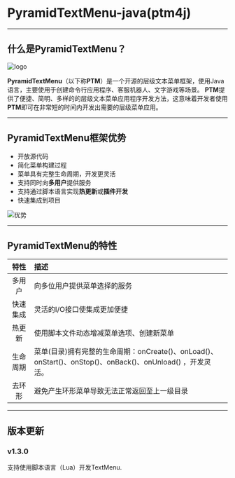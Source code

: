 # PyramidTextMenu-java(ptm4j)

---
## 什么是PyramidTextMenu？
![logo](https://img-blog.csdn.net/20181011011530298?watermark/2/text/aHR0cHM6Ly9ibG9nLmNzZG4ubmV0L2xnajEyM3hq/font/5a6L5L2T/fontsize/400/fill/I0JBQkFCMA==/dissolve/70)

**PyramidTextMenu**（以下称**PTM**）是一个开源的层级文本菜单框架，使用Java语言，主要使用于创建命令行应用程序、客服机器人、文字游戏等场景。
**PTM**提供了便捷、简明、多样的的层级文本菜单应用程序开发方法，这意味着开发者使用**PTM**即可在非常短的时间内开发出需要的层级菜单应用。

---
## PyramidTextMenu框架优势
 - 开放源代码
 - 简化菜单构建过程
 - 菜单具有完整生命周期，开发更灵活
 - 支持同时向**多用户**提供服务
 - 支持通过脚本语言实现**热更新**或**插件开发**
 - 快速集成到项目

![优势](https://img-blog.csdn.net/20181011071838790?watermark/2/text/aHR0cHM6Ly9ibG9nLmNzZG4ubmV0L2xnajEyM3hq/font/5a6L5L2T/fontsize/400/fill/I0JBQkFCMA==/dissolve/70)

---
## PyramidTextMenu的特性
| 特性 | 描述 |
|:--------:| :-------------|
| 多用户 | 向多位用户提供菜单选择的服务 |
| 快速集成 | 灵活的I/O接口使集成更加便捷 |
| 热更新 | 使用脚本文件动态增减菜单选项、创建新菜单 |
| 生命周期| 菜单(目录)拥有完整的生命周期：onCreate()、onLoad()、onStart()、onStop()、onBack()、onUnload() ，开发灵活。|
| 去环形 | 避免产生环形菜单导致无法正常返回至上一级目录 |

---
## 版本更新

### v1.3.0
支持使用脚本语言（Lua）开发TextMenu.